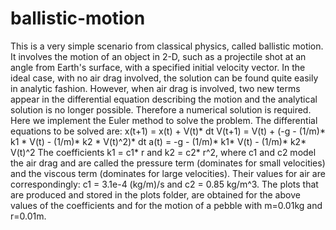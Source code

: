 # ballistic-motion
This is a very simple scenario from classical physics, called ballistic motion. It involves the motion of an object in 2-D, such as a projectile shot at an angle from Earth's surface, with a specified initial velocity vector.
In the ideal case, with no air drag involved, the solution can be found quite easily in analytic fashion.
However, when air drag is involved, two new terms appear in the differential equation describing the motion and the analytical solution is no longer possible. 
Therefore a numerical solution is required. Here we implement the Euler method to solve the problem. The differential equations to be solved are:
x(t+1) = x(t) + V(t)* dt
V(t+1) = V(t) + (-g - (1/m)* k1 * V(t) - (1/m)* k2 * V(t)^2)* dt
a(t) = -g - (1/m)* k1* V(t) - (1/m)* k2* V(t)^2
The coefficients k1 = c1* r  and k2 = c2* r^2, where c1 and c2 model the air drag and are called the pressure term (dominates for small velocities) and the viscous term (dominates for large velocities). Their values for air are correspondingly: c1 = 3.1e-4 (kg/m)/s and c2 = 0.85 kg/m^3. 
The plots that are produced and stored in the plots folder, are obtained for the above values of the coefficients and for the motion of a pebble with m=0.01kg and r=0.01m. 
